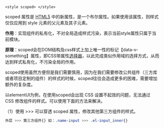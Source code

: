```vue
<style scoped> </style>
```

scoped 属性是 [HTML5](https://so.csdn.net/so/search?q=HTML5&spm=1001.2101.3001.7020) 中的新属性，是一个布尔属性。如果使用该属性，则样式仅仅应用到 style 元素的父元素及其子元素。

**作用**：实现组件的私有化，不对全局造成样式污染，表示当前style属性只属于当前模块。

**原理**：scoped会在DOM结构及css样式上加上唯一性的标记【data-v-something】属性，即CSS带属性[选择器](https://so.csdn.net/so/search?q=选择器&spm=1001.2101.3001.7020)，以此完成类似作用域的选择方式，从而达到样式私有化，不污染全局的作用。

scoped使用虽然方便但是我们需要慎用，因为在我们需要修改公共组件（三方库或者项目定制的组件）的样式的时候，scoped往往会造成更多的困难，需要增加额外的复杂度。

以elementUI为例，在使用scoped会出现 CSS 设置不起效的问题，无法通过 CSS 修改组件的样式。可以使用下面的方法来解决。

（1）使用 >>> 可以穿透 scoped 属性，修改其他第三方组件的样式。
```css
外层 >>> 第三方组件{} 如：.name-input >>> .el-input_inner{}
```

